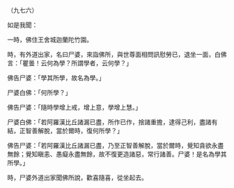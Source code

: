 （九七六）

如是我聞：

一時，佛住王舍城迦蘭陀竹園。

時，有外道出家，名曰尸婆，來詣佛所，與世尊面相問訊慰勞已，退坐一面，白佛言：「瞿曇！云何為學？所謂學者，云何學？」

佛告尸婆：「學其所學，故名為學。」

尸婆白佛：「何所學？」

佛告尸婆：「隨時學增上戒，增上意，學增上慧。」

尸婆白佛：「若阿羅漢比丘諸漏已盡，所作已作，捨諸重擔，逮得己利，盡諸有結，正智善解脫，當於爾時，復何所學？」

佛告尸婆：「若阿羅漢比丘諸漏已盡，乃至正智善解脫，當於爾時，覺知貪欲永盡無餘；覺知瞋恚、愚癡永盡無餘，故不復更造諸惡，常行諸善。尸婆！是名為學其所學。」

時，尸婆外道出家聞佛所說，歡喜隨喜，從坐起去。




